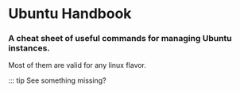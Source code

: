 # Ubuntu Handbook

### A cheat sheet of useful commands for managing Ubuntu instances.

Most of them are valid for any linux flavor.

::: tip
See something missing?